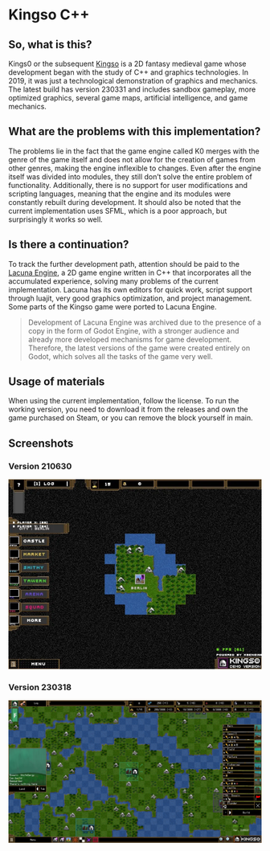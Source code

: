 # Kingso C++

## So, what is this?

Kings0 or the subsequent [Kingso](https://store.steampowered.com/app/1385180/Kingso/) is a 2D fantasy medieval game whose development began with the study of C++ and graphics technologies. In 2019, it was just a technological demonstration of graphics and mechanics. The latest build has version 230331 and includes sandbox gameplay, more optimized graphics, several game maps, artificial intelligence, and game mechanics.

## What are the problems with this implementation?

The problems lie in the fact that the game engine called K0 merges with the genre of the game itself and does not allow for the creation of games from other genres, making the engine inflexible to changes. Even after the engine itself was divided into modules, they still don’t solve the entire problem of functionality. Additionally, there is no support for user modifications and scripting languages, meaning that the engine and its modules were constantly rebuilt during development. It should also be noted that the current implementation uses SFML, which is a poor approach, but surprisingly it works so well.

## Is there a continuation?

To track the further development path, attention should be paid to the [Lacuna Engine](https://github.com/miruji/Lacuna-Engine), a 2D game engine written in C++ that incorporates all the accumulated experience, solving many problems of the current implementation. Lacuna has its own editors for quick work, script support through luajit, very good graphics optimization, and project management. Some parts of the Kingso game were ported to Lacuna Engine.

> Development of Lacuna Engine was archived due to the presence of a copy in the form of Godot Engine, with a stronger audience and already more developed mechanisms for game development. Therefore, the latest versions of the game were created entirely on Godot, which solves all the tasks of the game very well.

## Usage of materials

When using the current implementation, follow the license. To run the working version, you need to download it from the releases and own the game purchased on Steam, or you can remove the block yourself in main.

## Screenshots

### Version 210630

![210630](210630.png)

### Version 230318

![230318](230318.png)
